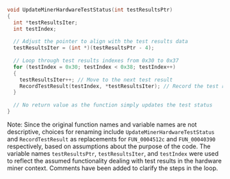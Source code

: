 ```c
void UpdateMinerHardwareTestStatus(int testResultsPtr)
{
  int *testResultsIter;
  int testIndex;
  
  // Adjust the pointer to align with the test results data
  testResultsIter = (int *)(testResultsPtr - 4);
  
  // Loop through test results indexes from 0x30 to 0x37
  for (testIndex = 0x30; testIndex < 0x38; testIndex++)
  {
    testResultsIter++; // Move to the next test result
    RecordTestResult(testIndex, *testResultsIter); // Record the test result using the helper function
  }
  
  // No return value as the function simply updates the test status
}
```

Note: Since the original function names and variable names are not descriptive, choices for renaming include `UpdateMinerHardwareTestStatus` and `RecordTestResult` as replacements for `FUN_0004512c` and `FUN_00040390` respectively, based on assumptions about the purpose of the code. The variable names `testResultsPtr`, `testResultsIter`, and `testIndex` were used to reflect the assumed functionality dealing with test results in the hardware miner context. Comments have been added to clarify the steps in the loop.